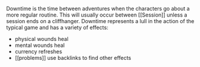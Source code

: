Downtime is the time between adventures when the characters go about a more regular routine. This will usually occur between [[Session]] unless a session ends on a cliffhanger. Downtime represents a lull in the action of the typical game and has a variety of effects:

- physical wounds heal
- mental wounds heal
- currency refreshes
- [[problems]] use backlinks to find other effects
